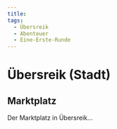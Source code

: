 ```yaml
---
title:
tags:
  - Übersreik
  - Abenteuer
  - Eine-Erste-Runde
---
```


# Übersreik (Stadt)

## Marktplatz
Der Marktplatz in Übersreik...